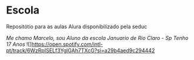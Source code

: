 # Escola
Repositótio para as aulas Alura disponibilizado pela seduc

*Me chamo Marcelo, sou Aluno da escola Januario de Rio Claro - Sp*
*Tenho 17 Anos*
![]https://open.spotify.com/intl-pt/track/6WzRpISELf3YglGAh7TXcG?si=a29b4aed9c294442
